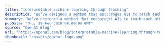```yaml
---
title: "Interpretable machine learning through teaching"
description: "We’ve designed a method that encourages AIs to teach each other with examples that also make sense to humans. Our approach automatically selects the most informative examples to teach a concept—for instance, the best images to describe the concept of dogs—and experimentally we found our approach to be effective at teaching both AIs"
summary: "We’ve designed a method that encourages AIs to teach each other with examples that also make sense to humans. Our approach automatically selects the most informative examples to teach a concept—for instance, the best images to describe the concept of dogs—and experimentally we found our approach to be effective at teaching both AIs"
pubDate: "Thu, 15 Feb 2018 08:00:00 GMT"
source: "OpenAI Blog"
url: "https://openai.com/blog/interpretable-machine-learning-through-teaching"
thumbnail: "/assets/openai_logo.png"
---
```


